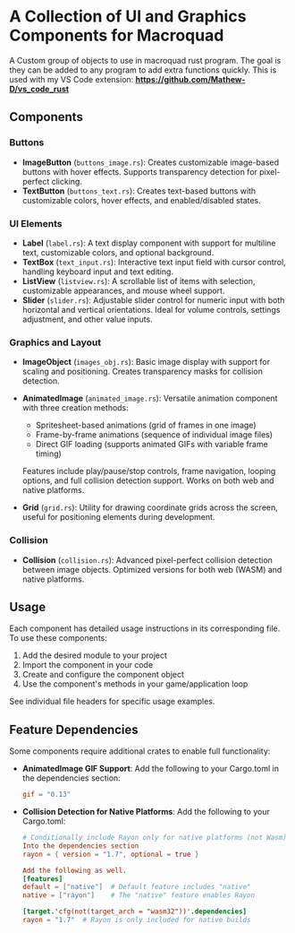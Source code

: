# A Collection of UI and Graphics Components for Macroquad

A Custom group of objects to use in macroquad rust program. The goal is they can be added to any program to add extra functions quickly. 
This is used with my VS Code extension: 
**https://github.com/Mathew-D/vs_code_rust**

## Components

### Buttons
- **ImageButton** (`buttons_image.rs`): Creates customizable image-based buttons with hover effects. Supports transparency detection for pixel-perfect clicking.
- **TextButton** (`buttons_text.rs`): Creates text-based buttons with customizable colors, hover effects, and enabled/disabled states.

### UI Elements
- **Label** (`label.rs`): A text display component with support for multiline text, customizable colors, and optional background.
- **TextBox** (`text_input.rs`): Interactive text input field with cursor control, handling keyboard input and text editing.
- **ListView** (`listview.rs`): A scrollable list of items with selection, customizable appearances, and mouse wheel support.
- **Slider** (`slider.rs`): Adjustable slider control for numeric input with both horizontal and vertical orientations. Ideal for volume controls, settings adjustment, and other value inputs.

### Graphics and Layout
- **ImageObject** (`images_obj.rs`): Basic image display with support for scaling and positioning. Creates transparency masks for collision detection.
- **AnimatedImage** (`animated_image.rs`): Versatile animation component with three creation methods:
  - Spritesheet-based animations (grid of frames in one image)
  - Frame-by-frame animations (sequence of individual image files)
  - Direct GIF loading (supports animated GIFs with variable frame timing)
  
  Features include play/pause/stop controls, frame navigation, looping options, and full collision detection support. Works on both web and native platforms.
- **Grid** (`grid.rs`): Utility for drawing coordinate grids across the screen, useful for positioning elements during development.

### Collision
- **Collision** (`collision.rs`): Advanced pixel-perfect collision detection between image objects. Optimized versions for both web (WASM) and native platforms.

## Usage

Each component has detailed usage instructions in its corresponding file. To use these components:

1. Add the desired module to your project
2. Import the component in your code
3. Create and configure the component object
4. Use the component's methods in your game/application loop

See individual file headers for specific usage examples.

## Feature Dependencies

Some components require additional crates to enable full functionality:

- **AnimatedImage GIF Support**: Add the following to your Cargo.toml in the dependencies section:
  ```toml
  gif = "0.13"
  ```

- **Collision Detection for Native Platforms**: Add the following to your Cargo.toml:
  ```toml
  # Conditionally include Rayon only for native platforms (not Wasm)
  Into the dependencies section
  rayon = { version = "1.7", optional = true }
  
  Add the following as well.
  [features]
  default = ["native"]  # Default feature includes "native"
  native = ["rayon"]    # The "native" feature enables Rayon
  
  [target.'cfg(not(target_arch = "wasm32"))'.dependencies]
  rayon = "1.7"  # Rayon is only included for native builds
  ```
```
